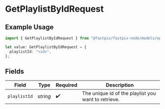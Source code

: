 # GetPlaylistByIdRequest

## Example Usage

```typescript
import { GetPlaylistByIdRequest } from "@fastpix/fastpix-node/models/operations";

let value: GetPlaylistByIdRequest = {
  playlistId: "<id>",
};
```

## Fields

| Field                                               | Type                                                | Required                                            | Description                                         |
| --------------------------------------------------- | --------------------------------------------------- | --------------------------------------------------- | --------------------------------------------------- |
| `playlistId`                                        | *string*                                            | :heavy_check_mark:                                  | The unique id of the playlist you want to retrieve. |